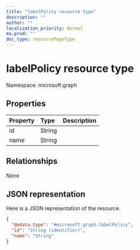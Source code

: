```yaml
---
title: "labelPolicy resource type"
description: ""
author: ""
localization_priority: Normal
ms.prod: ""
doc_type: resourcePageType
---
```


# labelPolicy resource type


Namespace: microsoft.graph



## Properties
|Property|Type|Description|
|:---|:---|:---|
|id|String||
|name|String||

## Relationships
None

## JSON representation
Here is a JSON representation of the resource.
<!-- {
  "blockType": "resource",
  "@odata.type": "microsoft.graph.labelPolicy"
}
-->
``` json
{
  "@odata.type": "#microsoft.graph.labelPolicy",
  "id": "String (identifier)",
  "name": "String"
}
```

